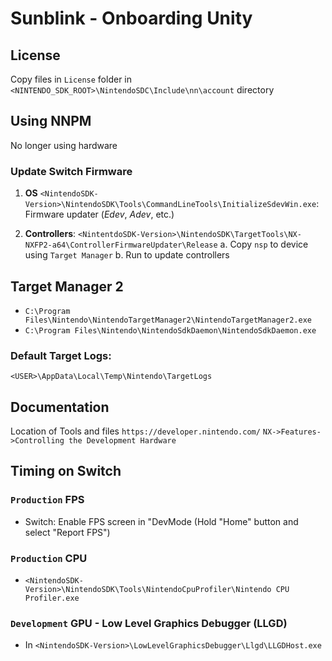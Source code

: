 # Sunblink - Onboarding Unity

## License
Copy files in `License` folder in `<NINTENDO_SDK_ROOT>\NintendoSDC\Include\nn\account` directory

## Using NNPM
 No longer using hardware

### Update Switch Firmware

1. **OS** `<NintendoSDK-Version>\NintendoSDK\Tools\CommandLineTools\InitializeSdevWin.exe`: Firmware updater (*Edev*, *Adev*, etc.)

2. **Controllers**: `<NintentdoSDK-Version>\NintendoSDK\TargetTools\NX-NXFP2-a64\ControllerFirmwareUpdater\Release` 
    a. Copy `nsp` to device using `Target Manager`
    b. Run to update controllers

 
## Target Manager 2
 * `C:\Program Files\Nintendo\NintendoTargetManager2\NintendoTargetManager2.exe`
 * `C:\Program Files\Nintendo\NintendoSdkDaemon\NintendoSdkDaemon.exe`

### Default Target Logs: 
`<USER>\AppData\Local\Temp\Nintendo\TargetLogs`

## Documentation 

Location of Tools and files `https://developer.nintendo.com/` `NX->Features->Controlling the Development Hardware` 

## Timing on Switch

### `Production` FPS
* Switch: Enable FPS screen in "DevMode (Hold "Home" button and select "Report FPS")

### `Production` CPU
* `<NintendoSDK-Version>\NintendoSDK\Tools\NintendoCpuProfiler\Nintendo CPU Profiler.exe`

### `Development` GPU - Low Level Graphics Debugger (LLGD)
* In `<NintendoSDK-Version>\LowLevelGraphicsDebugger\Llgd\LLGDHost.exe`




